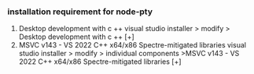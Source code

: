 ### installation requirement for node-pty ###
1. Desktop development with c ++
    visual studio installer > modify > Desktop development with c ++ [+]
2. MSVC v143 - VS 2022 C++ x64/x86 Spectre-mitigated libraries
    visual studio installer > modify > individual components >MSVC v143 - VS 2022 C++ x64/x86 Spectre-mitigated libraries [+]    